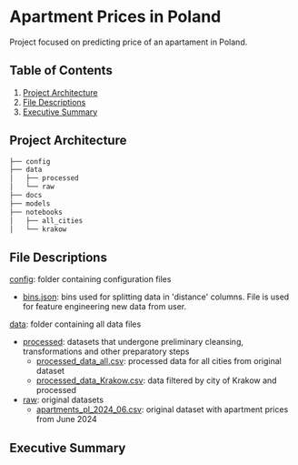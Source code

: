 # Apartment Prices in Poland

Project focused on predicting price of an apartament in Poland.

## Table of Contents

1. [Project Architecture](#project-architecture)
2. [File Descriptions](#file-descriptions)
3. [Executive Summary](#executive-summary)


## Project Architecture

```bash
├── config
├── data
│   ├── processed
│   └── raw
├── docs
├── models
├── notebooks
│   ├── all_cities
│   └── krakow
```

## File Descriptions
[config](config): folder containing configuration files
* [bins.json](config/bins.json): bins used for splitting data in 'distance' columns. File is used for feature engineering new data from user.

[data](data): folder containing all data files 
* [processed](data/processed): datasets that undergone preliminary cleansing, transformations and other preparatory steps
  * [processed_data_all.csv](data/processed/processed_data_all.csv): processed data for all cities from original dataset
  * [processed_data_Krakow.csv](data/processed/processed_data_Krakow.csv): data filtered by city of Krakow and processed
* [raw](data/raw): original datasets
  * [apartments_pl_2024_06.csv](data/raw/apartments_pl_2024_06.csv): original dataset with apartment prices from June 2024


## Executive Summary
